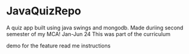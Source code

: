 # JavaQuizRepo

A quiz app built using java swings and mongodb.
Made duriing second semester of my MCA!
Jan-Jun 24
This was part of the curriculum

demo for the feature read me instructions
